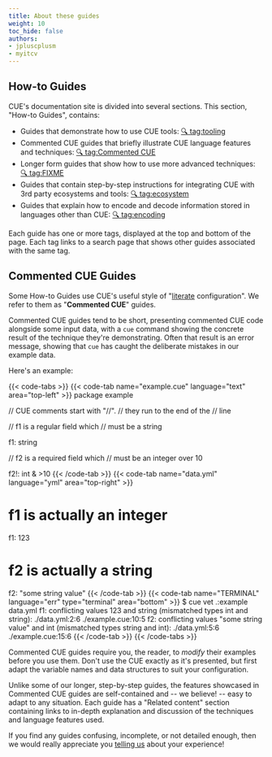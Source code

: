 ```yaml
---
title: About these guides
weight: 10
toc_hide: false
authors:
- jpluscplusm
- myitcv
---
```


## How-to Guides

CUE's documentation site is divided into several sections. This section,
"How-to Guides", contains:

- Guides that demonstrate how to use CUE tools:
  [&#x1F50D;&nbsp;tag:tooling](TODO)
- Commented CUE guides that briefly illustrate CUE language features and
  techniques:
  [&#x1F50D;&nbsp;tag:Commented CUE](TODO)
- Longer form guides that show how to use more advanced techniques:
  [&#x1F50D;&nbsp;tag:FIXME](TODO)
- Guides that contain step-by-step instructions for integrating CUE with 3rd
  party ecosystems and tools:
  [&#x1F50D;&nbsp;tag:ecosystem](TODO)
- Guides that explain how to encode and decode information stored in languages
  other than CUE:
  [&#x1F50D;&nbsp;tag:encoding](TODO)

Each guide has one or more tags, displayed at the top and bottom of the page.
Each tag links to a search page that shows other guides associated with the
same tag.

## Commented CUE Guides

Some How-to Guides use CUE's useful style of
"[literate](https://en.wikipedia.org/wiki/Literate_programming) configuration".
We refer to them as "**Commented CUE**" guides.

Commented CUE guides tend to be short, presenting commented CUE code alongside
some input data, with a `cue` command showing the concrete result of the
technique they're demonstrating. Often that result is an error message, showing
that `cue` has caught the deliberate mistakes in our example data.

Here's an example:

{{< code-tabs >}}
{{< code-tab name="example.cue" language="text"  area="top-left" >}}
package example

// CUE comments start with "//".
// they run to the end of the
// line

// f1 is a regular field which
// must be a string

f1: string

// f2 is a required field which
// must be an integer over 10

f2!: int & >10
{{< /code-tab >}}
{{< code-tab name="data.yml" language="yml"  area="top-right" >}}
# f1 is actually an integer
f1: 123

# f2 is actually a string
f2: "some string value"
{{< /code-tab >}}
{{< code-tab name="TERMINAL" language="err" type="terminal" area="bottom" >}}
$ cue vet .:example data.yml
f1: conflicting values 123 and string (mismatched types int and string):
    ./data.yml:2:6
    ./example.cue:10:5
f2: conflicting values "some string value" and int (mismatched types string and int):
    ./data.yml:5:6
    ./example.cue:15:6
{{< /code-tab >}}
{{< /code-tabs >}}

Commented CUE guides require you, the reader, to *modify* their examples
before you use them. Don't use the CUE exactly as it's presented, but first
adapt the variable names and data structures to suit your configuration.

Unlike some of our longer, step-by-step guides, the features showcased in
Commented CUE guides are self-contained and -- we believe! -- easy to adapt to
any situation. Each guide has a "Related content" section containing links to
in-depth explanation and discussion of the techniques and language features
used.

If you find any guides confusing, incomplete, or not detailed enough, then we
would really appreciate you [telling us](FIXME:docs-and-content-bug-tracker)
about your experience!
